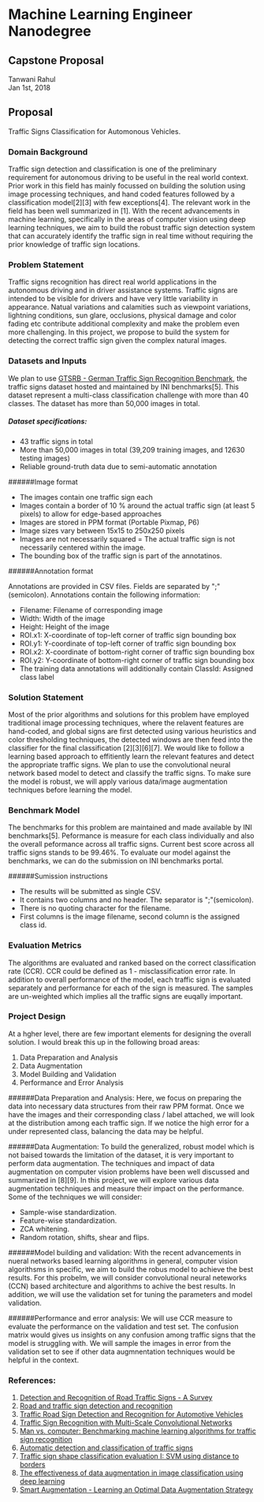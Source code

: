 # Machine Learning Engineer Nanodegree
## Capstone Proposal
Tanwani Rahul  
Jan 1st, 2018

## Proposal

Traffic Signs Classification for Automonous Vehicles.

### Domain Background

Traffic sign detection and classification is one of the preliminary requirement for autonomous driving to be useful in the real world context. Prior work in this field has mainly focussed on building the solution using image processing techniques, and hand coded features followed by a classification model[2][3] with few exceptions[4]. The relevant work in the field has been well summarized in [1]. With the recent advancements in machine learning, specifically in the areas of computer vision using deep learning techniques, we aim to build the robust traffic sign detection system that can accurately identify the traffic sign in real time without requiring the prior knowledge of traffic sign locations.

### Problem Statement
Traffic signs recognition has direct real world applications in the autonomous driving and in driver assistance systems. Traffic signs are intended to be visible for drivers and have very little variability in appearance. Natual variations and calamities such as viewpoint variations, lightning conditions, sun glare, occlusions, physical damage and color fading etc contribute additional complexity and make the problem even more challenging. In this project, we propose to build the system for detecting the correct traffic sign given the complex natural images. 


### Datasets and Inputs

We plan to use [GTSRB - German Traffic Sign Recognition Benchmark](http://www.lara.prd.fr/benchmarks/trafficlightsrecognition), the traffic signs dataset hosted and maintained by INI benchmarks[5]. This dataset represent a multi-class classification challenge with more than 40 classes. The dataset has more than 50,000 images in total. 

##### Dataset specifications:

- 43 traffic signs in total
- More than 50,000 images in total (39,209 training images, and 12630 testing images)
- Reliable ground-truth data due to semi-automatic annotation
 
######Image format

- The images contain one traffic sign each
- Images contain a border of 10 % around the actual traffic sign (at least 5 pixels) to allow for edge-based approaches
- Images are stored in PPM format (Portable Pixmap, P6)
- Image sizes vary between 15x15 to 250x250 pixels
- Images are not necessarily squared
= The actual traffic sign is not necessarily centered within the image.
- The bounding box of the traffic sign is part of the annotatinos.
 

######Annotation format

Annotations are provided in CSV files. Fields are separated by ";"   (semicolon). Annotations contain the following information: 

- Filename: Filename of corresponding image
- Width: Width of the image
- Height: Height of the image
- ROI.x1: X-coordinate of top-left corner of traffic sign bounding box
- ROI.y1: Y-coordinate of top-left corner of traffic sign bounding box
- ROI.x2: X-coordinate of bottom-right corner of traffic sign bounding box
- ROI.y2: Y-coordinate of bottom-right corner of traffic sign bounding box
- The training data annotations will additionally contain 
ClassId: Assigned class label


### Solution Statement

Most of the prior algorithms and solutions for this problem have employed traditional image processing techniques, where the relavent features are hand-coded, and global signs are first detected using various heuristics and color thresholding techniques, the detected windows are then feed into the classifier for the final classification [2][3][6][7]. We would like to follow a learning based approach to effitiently learn the relevant features and detect the appropriate traffic signs. We plan to use the convolutional neural network based model to detect and classify the traffic signs. To make sure the model is robust, we will apply various data/image augmentation techniques before learning the model.


### Benchmark Model

The benchmarks for this problem are maintained and made available by INI benchmarks[5]. Peformance is measure for each class individually and also the overall peformance across all traffic signs. Current best score across all traffic signs stands to be 99.46%. To evaluate our model against the benchmarks, we can do the submission on INI benchmarks portal.

######Sumission instructions
- The results will be submitted as single CSV.
- It contains two columns and no header. The separator is ";"(semicolon).
- There is no quoting character for the filename.
- First columns is the image filename, second column is the assigned class id.


### Evaluation Metrics

The algorithms are evaluated and ranked based on the correct classification rate (CCR). CCR could be defined as 1 - misclassification error rate. In addition to overall performance of the model, each traffic sign is evaluated separately and performance for each of the sign is measured. The samples are un-weighted which implies all the traffic signs are euqally important.

### Project Design

At a hgher level, there are few important elements for designing the overall solution. I would break this up in the following broad areas:

1. Data Preparation and Analysis
2. Data Augmentation
3. Model Building and Validation
4. Performance and Error Analysis 

######Data Preparation and Analysis:
Here, we focus on preparing the data into necessary data structures from their raw PPM format. Once we have the images and their corresponding class / label attached, we will look at the distribution among each traffic sign. If we notice the high error for a under represented class, balancing the data may be helpful.

######Data Augmentation:
To build the generalized, robust model which is not baised towards the limitation of the dataset, it is very important to perform data augmentation. The techniques and impact of data augmentation on computer vision problems have been well discussed and summarized in [8][9]. In this project, we will explore various data augmentation techniques and measure their impact on the performance. Some of the techniques we will consider:

 - Sample-wise standardization.
 - Feature-wise standardization.
 - ZCA whitening.
 - Random rotation, shifts, shear and flips.

######Model building and validation:
With the recent advancements in nueral networks based learning algorithms in general, computer vision algorithsms in specific, we aim to build the robus model to achieve the best results. For this probelm, we will consider convolutional neural neteworks (CCN) based architecture and algorithms to achive the best results. In addition, we will use the validation set for tuning the parameters and model validation.

######Performance and error analysis:
We will use CCR measure to evaluate the performance on the validation and test set. The confusion matrix would gives us insights on any confusion among traffic signs that the model is struggling with. We will sample the images in error from the validation set to see if other data augmnentation techniques would be helpful in the context.

### References:
1. [Detection and Recognition of Road Traffic Signs - A
Survey](http://www.ijcaonline.org/archives/volume160/number3/sumi-2017-ijca-913038.pdf)
2. [Road and traffic sign detection and recognition](http://citeseerx.ist.psu.edu/viewdoc/download?doi=10.1.1.104.2523&rep=rep1&type=pdf)
3. [Traffic Road Sign Detection and Recognition for
Automotive Vehicles](https://pdfs.semanticscholar.org/c5ae/ec7db8132685f408ca17a7a5c45c196b0323.pdf)
4. [Traffic Sign Recognition with Multi-Scale Convolutional Networks](http://yann.lecun.com/exdb/publis/pdf/sermanet-ijcnn-11.pdf)
5. [Man vs. computer: Benchmarking machine learning algorithms for traffic sign recognition](http://www.sciencedirect.com/science/article/pii/S0893608012000457)
6. [Automatic detection and classification of traffic signs](http://citeseerx.ist.psu.edu/viewdoc/download?doi=10.1.1.390.4394&rep=rep1&type=pdf)
7. [Traffic sign shape classification evaluation I: SVM using distance to borders](http://ieeexplore.ieee.org/document/1505162/)
8. [The effectiveness of data augmentation in image classification using deep learning](http://cs231n.stanford.edu/reports/2017/pdfs/300.pdf)
9. [Smart Augmentation - 
Learning an Optimal Data Augmentation Strategy](https://arxiv.org/pdf/1703.08383.pdf)